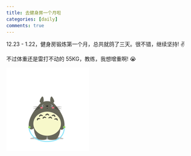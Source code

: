 ```yaml
---
title: 去健身房一个月啦
categories: [daily]
comments: true
---
```


12.23 - 1.22，健身房锻炼第一个月，总共就鸽了三天。很不错，继续坚持! &#x270C;

不过体重还是雷打不动的 55KG，教练，我想增重啊! &#x1F62D;

![fitness](../assets/img/fitness/fitness.gif)
